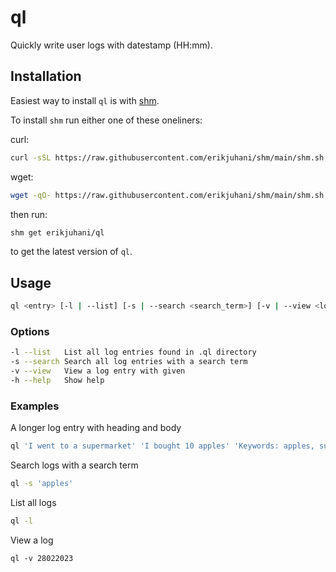 # ql

Quickly write user logs with datestamp (HH:mm).

## Installation

Easiest way to install `ql` is with [shm](https://github.com/erikjuhani/shm).

To install `shm` run either one of these oneliners:

curl:

```sh
curl -sSL https://raw.githubusercontent.com/erikjuhani/shm/main/shm.sh | sh
```

wget:

```sh
wget -qO- https://raw.githubusercontent.com/erikjuhani/shm/main/shm.sh | sh
```

then run:

```sh
shm get erikjuhani/ql
```

to get the latest version of `ql`.

## Usage

```sh
ql <entry> [-l | --list] [-s | --search <search_term>] [-v | --view <log_filename>] [-h | --help]
```

### Options

```sh
-l --list	List all log entries found in .ql directory
-s --search	Search all log entries with a search term
-v --view	View a log entry with given
-h --help	Show help
```

### Examples

A longer log entry with heading and body

```sh
ql 'I went to a supermarket' 'I bought 10 apples' 'Keywords: apples, supermarket'
```

Search logs with a search term

```sh
ql -s 'apples'
```

List all logs

```sh
ql -l
```

View a log

```
ql -v 28022023
```

